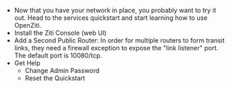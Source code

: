 * Now that you have your network in place, you probably want to try it out. Head to the services quickstart and start learning how to use OpenZiti.
* Install the Ziti Console (web UI)
* Add a Second Public Router: In order for multiple routers to form transit links, they need a firewall exception to expose the "link listener" port. The default port is 10080/tcp.
* Get Help
  * Change Admin Password
  * Reset the Quickstart